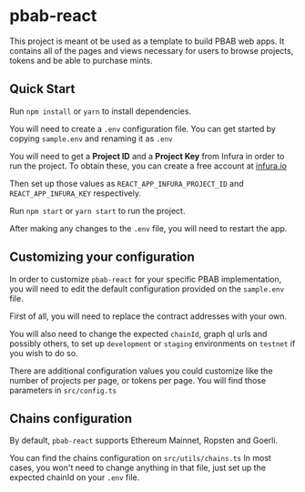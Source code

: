 # pbab-react

This project is meant ot be used as a template to build PBAB web apps.
It contains all of the pages and views necessary for users to browse projects, tokens and be able to purchase mints.

## Quick Start

Run `npm install` or `yarn` to install dependencies.

You will need to create a `.env` configuration file. You can get started by copying `sample.env` and renaming it as `.env`

You will need to get a **Project ID** and a **Project Key** from Infura in order to run the project.
To obtain these, you can create a free account at [infura.io](https://infura.io/)


Then set up those values as `REACT_APP_INFURA_PROJECT_ID` and `REACT_APP_INFURA_KEY` respectively.

Run `npm start` or `yarn start` to run the project.

After making any changes to the `.env` file, you will need to restart the app.

## Customizing your configuration

In order to customize `pbab-react` for your specific PBAB implementation, you will need to edit the default configuration provided on the `sample.env` file.

First of all, you will need to replace the contract addresses with your own.

You will also need to change the expected `chainId`, graph ql urls and possibly others, to set up `development` or `staging` environments on `testnet` if you wish to do so.

There are additional configuration values you could customize like the number of projects per page, or tokens per page. You will find those parameters in `src/config.ts` 

## Chains configuration

By default, `pbab-react` supports Ethereum Mainnet, Ropsten and Goerli.

You can find the chains configuration on `src/utils/chains.ts`
In most cases, you won't need to change anything in that file, just set up the expected chainId on your `.env` file.
